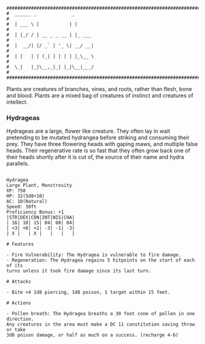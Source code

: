 ```
################################################################################
#  ______ _             _                                                      #
#  | ___ \ |           | |                                                     #
#  | |_/ / | __ _ _ __ | |_ ___                                                #
#  |  __/| |/ _` | '_ \| __/ __|                                               #
#  | |   | | (_| | | | | |_\__ \                                               #
#  \_|   |_|\__,_|_| |_|\__|___/                                               #
################################################################################
```
Plants are creatures of branches, vines, and roots, rather than flesh, bone
and blood. Plants are a mixed bag of creatures of instinct and creatures of
intellect.

### Hydrageas
Hydrageas are a large, flower like creature. They often lay in wait pretending
to be mutated hydrangea before striking and consuming their prey. They have 
three flowering heads with gaping maws, and multiple false heads. Their 
regenerative rate is so fast that they often grow back one of their heads 
shortly after it is cut of, the source of their name and hydra parallels.

```

Hydragea
Large Plant, Monstrosity
XP: 750
HP: 32(5d8+10)
AC: 10(Natural)
Speed: 30ft
Proficiency Bonus: +1
|STR|DEX|CON|INT|WIS|CHA|
| 16| 10| 15| 04| 08| 04|
| +3| +0| +2| -3| -1| -3|
| X |   | X |   |   |   |

# Features

- Fire Vulnerability: The Hydragea is vulnerable to fire damage.
- Regeneration: The Hydragea regains 5 hitpoints on the start of each of its 
turns unless it took fire damage since its last turn.

# Attacks

- Bite +4 1d8 piercing, 1d8 poison, 1 target within 15 feet.

# Actions

- Pollen breath: The Hydragea breaths a 30 foot cone of pollen in one direction.
Any creatures in the area must make a DC 11 constitution saving throw or take
3d8 poison damage, or half as much on a success. (recharge 4-6)

```